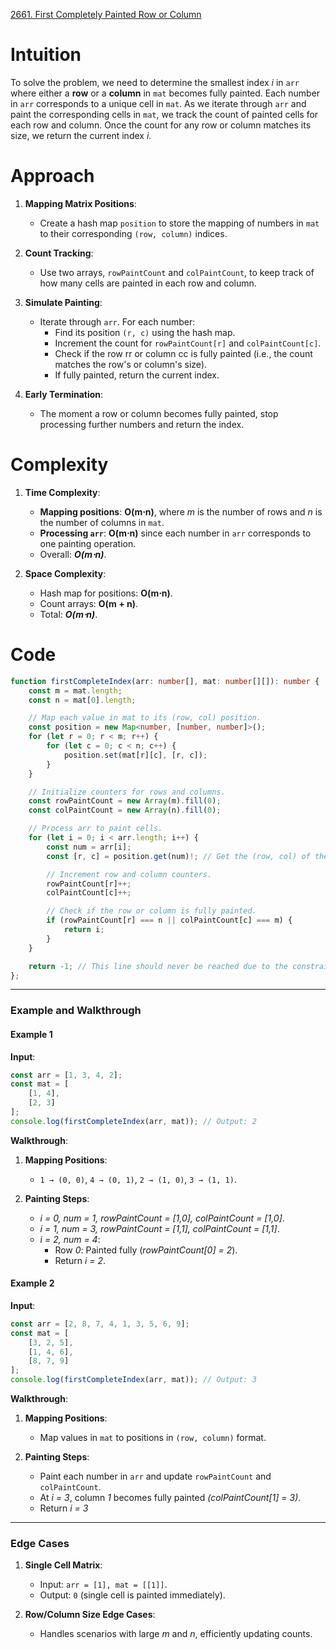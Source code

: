 [2661. First Completely Painted Row or Column](https://leetcode.com/problems/first-completely-painted-row-or-column/)

# Intuition

To solve the problem, we need to determine the smallest index *i* in `arr` where either a **row** or a **column** in `mat` becomes fully painted. Each number in `arr` corresponds to a unique cell in `mat`. As we iterate through `arr` and paint the corresponding cells in `mat`, we track the count of painted cells for each row and column. Once the count for any row or column matches its size, we return the current index *i*.

# Approach

1. **Mapping Matrix Positions**:
    - Create a hash map `position` to store the mapping of numbers in `mat` to their corresponding `(row, column)` indices.
	
2. **Count Tracking**:
    - Use two arrays, `rowPaintCount` and `colPaintCount`, to keep track of how many cells are painted in each row and column.
	
3. **Simulate Painting**:
    - Iterate through `arr`. For each number:
        - Find its position `(r, c)` using the hash map.
        - Increment the count for `rowPaintCount[r]` and `colPaintCount[c]`.
        - Check if the row rr or column cc is fully painted (i.e., the count matches the row's or column's size).
        - If fully painted, return the current index.
		
4. **Early Termination**:    
    - The moment a row or column becomes fully painted, stop processing further numbers and return the index.

# Complexity

1. **Time Complexity**:
    - **Mapping positions**: **O(m⋅n)**, where *m* is the number of rows and *n* is the number of columns in `mat`.
    - **Processing `arr`**: **O(m⋅n)** since each number in `arr` corresponds to one painting operation.
    - Overall: ***O(m⋅n)***.
	
2. **Space Complexity**:
    - Hash map for positions: **O(m⋅n)**.
    - Count arrays: **O(m + n)**.
    - Total: ***O(m⋅n)***.

# Code

```typescript
function firstCompleteIndex(arr: number[], mat: number[][]): number {
    const m = mat.length;
    const n = mat[0].length;

    // Map each value in mat to its (row, col) position.
    const position = new Map<number, [number, number]>();
    for (let r = 0; r < m; r++) {
        for (let c = 0; c < n; c++) {
            position.set(mat[r][c], [r, c]);
        }
    }

    // Initialize counters for rows and columns.
    const rowPaintCount = new Array(m).fill(0);
    const colPaintCount = new Array(n).fill(0);

    // Process arr to paint cells.
    for (let i = 0; i < arr.length; i++) {
        const num = arr[i];
        const [r, c] = position.get(num)!; // Get the (row, col) of the current number.

        // Increment row and column counters.
        rowPaintCount[r]++;
        colPaintCount[c]++;

        // Check if the row or column is fully painted.
        if (rowPaintCount[r] === n || colPaintCount[c] === m) {
            return i;
        }
    }

    return -1; // This line should never be reached due to the constraints.
};

```

---

### **Example and Walkthrough**

#### **Example 1**

**Input**:

```typescript
const arr = [1, 3, 4, 2];
const mat = [
    [1, 4],
    [2, 3]
];
console.log(firstCompleteIndex(arr, mat)); // Output: 2
```

**Walkthrough**:

1. **Mapping Positions**:
    - `1 → (0, 0)`, `4 → (0, 1)`, `2 → (1, 0)`, `3 → (1, 1)`.
	
2. **Painting Steps**:
    - *i = 0, num = 1, rowPaintCount = [1,0], colPaintCount = [1,0]*.
    - *i = 1, num = 3, rowPaintCount = [1,1], colPaintCount = [1,1]*.
    - *i = 2, num = 4*:
        - Row *0*: Painted fully (*rowPaintCount[0] = 2*).
        - Return *i = 2*.

#### **Example 2**

**Input**:

```typescript
const arr = [2, 8, 7, 4, 1, 3, 5, 6, 9];
const mat = [
    [3, 2, 5],
    [1, 4, 6],
    [8, 7, 9]
];
console.log(firstCompleteIndex(arr, mat)); // Output: 3
```

**Walkthrough**:

1. **Mapping Positions**:
    - Map values in `mat` to positions in `(row, column)` format.
	
2. **Painting Steps**:
    - Paint each number in `arr` and update `rowPaintCount` and `colPaintCount`.
    - At *i = 3*, column *1* becomes fully painted *(colPaintCount[1] = 3)*.
    - Return *i = 3*

---

### **Edge Cases**

1. **Single Cell Matrix**:
    - Input: `arr = [1], mat = [[1]]`.
    - Output: `0` (single cell is painted immediately).
	
2. **Row/Column Size Edge Cases**:    
    - Handles scenarios with large *m* and *n*, efficiently updating counts.
